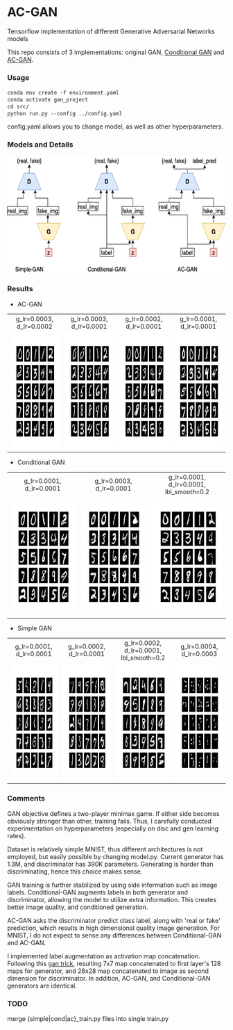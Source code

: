 # AC-GAN
Tensorflow implementation of different Generative Adversarial Networks models

This repo consists of 3 implementations: original GAN, [Conditional GAN](https://arxiv.org/abs/1411.1784) and [AC-GAN](https://arxiv.org/abs/1610.09585).

### Usage

```
conda env create -f environment.yaml
conda activate gan_project
cd src/
python run.py --config ../config.yaml
```
config.yaml allows you to change model, as well as other hyperparameters.

### Models and Details 
<img src="model_schema.png" height="270px">

### Results
+ AC-GAN
<table align='center'>
<tr align='center'>
<td> g_lr=0.0003, d_lr=0.0002 </td>
<td> g_lr=0.0003, d_lr=0.0001 </td>
<td> g_lr=0.0002, d_lr=0.0001 </td>
<td> g_lr=0.0001, d_lr=0.0001 </td>
</tr>
<tr>
<td><img src="generated_imgs/ac_gan/lblsmo00_glr0003_dlr0002_g13m_d390k.png" height="270px">
<td><img src="generated_imgs/ac_gan/lblsmo00_glr0003_dlr0001_g13m_d390k.png" height="270px">
<td><img src="generated_imgs/ac_gan/lblsmo00_glr0002_dlr0001_g13m_d390k.png" height="270px">
<td><img src="generated_imgs/ac_gan/lblsmo00_glr0001_dlr0001_g13m_d390k.png" height="270px">
</tr>
</table>

+ Conditional GAN
<table align='center'>
<tr align='center'>
<td> g_lr=0.0001, d_lr=0.0001 </td>
<td> g_lr=0.0003, d_lr=0.0001 </td>
<td> g_lr=0.0001, d_lr=0.0001, lbl_smooth=0.2 </td>
</tr>
<tr>
<td><img src="generated_imgs/cond_gan/lblsmo00_glr0001_dlr0001_g13m_d390k.png" height="270px">
<td><img src="generated_imgs/cond_gan/lblsmo00_glr0003_dlr0001_g13m_d390k.png" height="270px">
<td><img src="generated_imgs/cond_gan/lblsmo02_glr0001_dlr0001_g13m_d390k.png" height="270px">
</tr>
</table>

+ Simple GAN
<table align='center'>
<tr align='center'>
<td> g_lr=0.0001, d_lr=0.0001 </td>
<td> g_lr=0.0002, d_lr=0.0001 </td>
<td> g_lr=0.0002, d_lr=0.0001, lbl_smooth=0.2 </td>
<td> g_lr=0.0004, d_lr=0.0003 </td>
</tr>
<tr>
<td><img src="generated_imgs/simple_gan/lblsmo00_glr0001_dlr0001_g13m_d390k.png" height="270px">
<td><img src="generated_imgs/simple_gan/lblsmo00_glr0002_dlr0001_g13m_d390k.png" height="270px">
<td><img src="generated_imgs/simple_gan/lblsmo02_glr0002_dlr0001_g13m_d390k.png" height="270px">
<td><img src="generated_imgs/simple_gan/lblsmo00_glr0004_dlr0003_g13m_d390k.png" height="270px">
</tr>
</table>

### Comments
GAN objective defines a two-player minimax game. If either side becomes obviously stronger than other, training fails. Thus, I carefully conducted experimentation on hyperparameters (especially on disc and gen learning rates).

Dataset is relatively simple MNIST, thus different architectures is not employed, but easily possible by changing model.py. Current generator has 1.3M, and discriminator has 390K parameters. Generating is harder than discriminating, hence this choice makes sense.

GAN training is further stabilized by using side information such as image labels. Conditional-GAN augments labels in both generator and discriminator, allowing the model to utilize extra information. This creates better image quality, and conditioned generation.

AC-GAN asks the discriminator predict class label, along with 'real or fake' prediction, which results in high dimensional quality image generation. For MNIST, I do not expect to sense any differences between Conditional-GAN and AC-GAN.

I implemented label augmentation as activation map concatenation. Following this [gan trick](https://github.com/soumith/ganhacks#16-discrete-variables-in-conditional-gans), resulting 7x7 map concatenated to first layer's 128 maps for generator, and 28x28 map concatenated to image as second dimension for discriminator. In addition, AC-GAN, and Conditional-GAN generators are identical.

### TODO
merge {simple|cond|ac}_train.py files into single train.py
